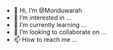 - 👋 Hi, I’m @Monduwarah
- 👀 I’m interested in ...
- 🌱 I’m currently learning ...
- 💞️ I’m looking to collaborate on ...
- 📫 How to reach me ...

<!---
Monduwarah/Monduwarah is a ✨ special ✨ repository because its `README.md` (this file) appears on your GitHub profile.
You can click the Preview link to take a look at your changes.
--->
